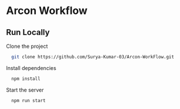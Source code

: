 # Arcon Workflow

## Run Locally

Clone the project

```bash
  git clone https://github.com/Surya-Kumar-03/Arcon-WorkFlow.git
```

Install dependencies

```bash
  npm install
```

Start the server

```bash
  npm run start
```
